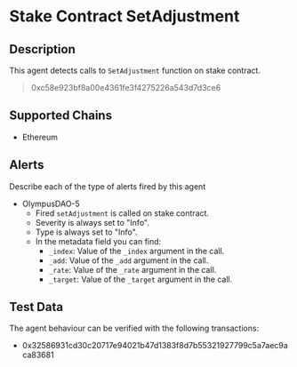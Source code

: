 # Stake Contract SetAdjustment 

## Description

This agent detects calls to `SetAdjustment` function on stake contract.
> 0xc58e923bf8a00e4361fe3f4275226a543d7d3ce6

## Supported Chains

- Ethereum

## Alerts

Describe each of the type of alerts fired by this agent

- OlympusDAO-5
  - Fired `setAdjustment` is called on stake contract.
  - Severity is always set to "Info".
  - Type is always set to "Info".
  - In the metadata field you can find:
    - `_index`: Value of the `_index` argument in the call.
    - `_add`: Value of the `_add` argument in the call.
    - `_rate`: Value of the `_rate` argument in the call.
    - `_target`: Value of the `_target` argument in the call.

## Test Data

The agent behaviour can be verified with the following transactions:

- 0x32586931cd30c20717e94021b47d1383f8d7b55321927799c5a7aec9aca83681
